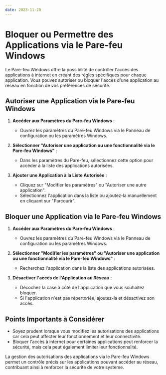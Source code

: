 ```yaml
---
date: 2023-11-20
---
```

# Bloquer ou Permettre des Applications via le Pare-feu Windows

Le Pare-feu Windows offre la possibilité de contrôler l'accès des applications à internet en créant des règles spécifiques pour chaque application. Vous pouvez autoriser ou bloquer l'accès d'une application au réseau en fonction de vos préférences de sécurité.

## Autoriser une Application via le Pare-feu Windows

1. **Accéder aux Paramètres du Pare-feu Windows** :
   - Ouvrez les paramètres du Pare-feu Windows via le Panneau de configuration ou les paramètres Windows.

2. **Sélectionner "Autoriser une application ou une fonctionnalité via le Pare-feu Windows"** :
   - Dans les paramètres du Pare-feu, sélectionnez cette option pour accéder à la liste des applications autorisées.

3. **Ajouter une Application à la Liste Autorisée** :
   - Cliquez sur "Modifier les paramètres" ou "Autoriser une autre application".
   - Sélectionnez l'application dans la liste ou ajoutez-la manuellement en cliquant sur "Parcourir".

## Bloquer une Application via le Pare-feu Windows

1. **Accéder aux Paramètres du Pare-feu Windows** :
   - Ouvrez les paramètres du Pare-feu Windows via le Panneau de configuration ou les paramètres Windows.

2. **Sélectionner "Modifier les paramètres" ou "Autoriser une application ou une fonctionnalité via le Pare-feu Windows"** :
   - Recherchez l'application dans la liste des applications autorisées.

3. **Désactiver l'accès de l'Application au Réseau** :
   - Décochez la case à côté de l'application que vous souhaitez bloquer.
   - Si l'application n'est pas répertoriée, ajoutez-la et désactivez son accès.

## Points Importants à Considérer

- Soyez prudent lorsque vous modifiez les autorisations des applications car cela peut affecter leur fonctionnement et leur connectivité.
- Bloquer l'accès à internet pour certaines applications peut renforcer la sécurité, mais cela peut également limiter leur fonctionnalité.

La gestion des autorisations des applications via le Pare-feu Windows permet un contrôle précis sur les applications pouvant accéder au réseau, contribuant ainsi à renforcer la sécurité de votre système.
